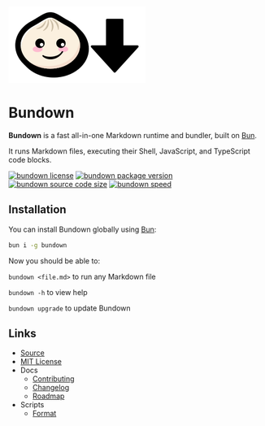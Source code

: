 ![bundown logo](docs/bundown.svg)

# Bundown

**Bundown** is a fast all-in-one Markdown runtime and bundler, built on [Bun](https://bun.sh).

It runs Markdown files, executing their Shell, JavaScript, and TypeScript code blocks.

[![bundown license](https://img.shields.io/npm/l/bundown.svg?colorB=slategray&label)](https://github.com/rysana-ai/bundown/blob/main/license) [![bundown package version](https://img.shields.io/npm/v/bundown.svg?colorB=limegreen&label)](https://www.npmjs.com/package/bundown) [![bundown source code size](https://img.shields.io/github/languages/code-size/rysana-ai/bundown?colorB=royalblue&label)](https://github.com/rysana-ai/bundown) [![bundown speed](https://img.shields.io/static/v1?label=speed&message=fast&color=chocolate)](https://twitter.com/jarredsumner/status/1542824445810642946)

## Installation

You can install Bundown globally using [Bun](https://bun.sh):

```sh
bun i -g bundown
```

Now you should be able to:

`bundown <file.md>` to run any Markdown file 

`bundown -h`        to view help 

`bundown upgrade`   to update Bundown

## Links

- [Source](bundown/bundown.ts)
- [MIT License](license)
- Docs
    - [Contributing](docs/contributing.md)
    - [Changelog](docs/changelog.md)
    - [Roadmap](docs/roadmap.md)
- Scripts
    - [Format](run/format.md)
